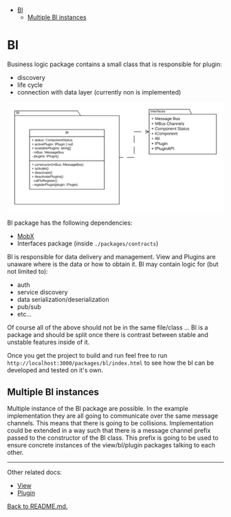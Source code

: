 - [Bl](#bl)
  - [Multiple Bl instances](#multiple-bl-instances)

# Bl

Business logic package contains a small class that is responsible for plugin:

- discovery
- life cycle
- connection with data layer (currently non is implemented)

![Figure 3. Bl package](ReactPlugins-Bl.png "Bl package")

Bl package has the following dependencies:

- [MobX](https://www.npmjs.com/package/mobx)
- Interfaces package (inside ```./packages/contracts```)

Bl is responsible for data delivery and management. View and Plugins are unaware where is the data or how to obtain it. Bl may contain logic for (but not limited to):

- auth
- service discovery
- data serialization/deserialization
- pub/sub
- etc...

Of course all of the above should not be in the same file/class ... Bl is a package and should be split once there is contrast between stable and unstable features inside of it.

Once you get the project to build and run feel free to run ```http://localhost:3000/packages/bl/index.html``` to see how the bl can be developed and tested on it's own.

## Multiple Bl instances

Multiple instance of the Bl package are possible. In the example implementation they are all going to communicate over the same message channels. This means that there is going to be collisions. Implementation could be extended in a way such that there is a message channel prefix passed to the constructor of the Bl class. This prefix is going to be used to ensure concrete instances of the view/bl/plugin packages talking to each other.

---

Other related docs:

- [View](view.md)
- [Plugin](plugin.md)

[Back to README.md.](../README.md)
